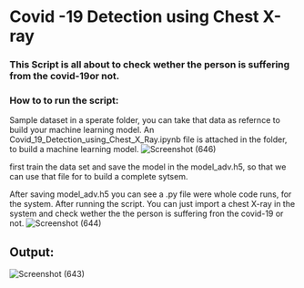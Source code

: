 # Covid -19 Detection using Chest X-ray
### This Script is all about to check wether the person is suffering from the covid-19or not.
### How to to run the script:
Sample dataset in a sperate folder, you can take that data as refernce to build your machine learning model.
An Covid_19_Detection_using_Chest_X_Ray.ipynb file is attached in the folder, to build a machine learning model.
![Screenshot (646)](https://user-images.githubusercontent.com/61947484/107149830-eeea6080-6980-11eb-8515-8f391a3bdf5a.png)

first train the data set and save the model in the model_adv.h5,  so that we can use that file for to build a complete sytsem.

After saving  model_adv.h5 you can see a .py file were whole code runs, for the system. After running the script. You can just import a chest X-ray in the system and check wether the the person is suffering fron the covid-19 or not.
![Screenshot (644)](https://user-images.githubusercontent.com/61947484/107149852-04f82100-6981-11eb-995d-6ce0946f5fa8.png)


## Output:
![Screenshot (643)](https://user-images.githubusercontent.com/61947484/107149866-180af100-6981-11eb-84a8-177a65b256f4.png)